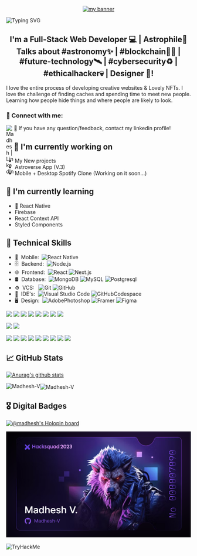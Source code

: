 <p align="center">
  <a href="https://github.com/Madhesh-V" target="_blank" rel="noreferrer"><img src="https://blogger.googleusercontent.com/img/b/R29vZ2xl/AVvXsEiLL5fpiYMihObJ0KCN0EMF53tjT3mLQR230Pzf6MFC8CL0ina4qBQsulHAr7DHzc6N0syaEAh3B3QTN334GL_58bangfgvS1mp5pd7Me6XNEN3IbnEmwphbSIwpQ6G1r_Gk5PqQ5yLOB_fgjsUR4NvEEOCqSPMVtm7_9AoCuelNsdD0QynELjfttvA/s1640/Picsart_22-11-04_17-37-07-620.jpg" alt="my banner"></a>
</p>

![Typing SVG](https://readme-typing-svg.herokuapp.com/?lines=Hi,+I'm+Madhesh+Velu)

<h2 align="center">
I'm a Full-Stack Web Developer 💻 | Astrophile🌌 Talks about #astronomy✨ | #blockchain👨‍💻 | #future-technology🛰 | #cybersecurity♻️ | #ethicalhacker💀 | Designer 🎨!
</h2> 

I love the entire process of developing creative websites & Lovely NFTs. I love the challenge of finding caches and spending time to meet new people. Learning how people hide things and where people are likely to look.

### 🤝 Connect with me:

💬 If you have any question/feedback, contact my linkedin profile!
<a href="https://www.linkedin.com/in/madhesh-v/"><img align="left" src="https://raw.githubusercontent.com/yushi1007/yushi1007/main/images/linkedin.svg" alt="Madhesh | LinkedIn" width="21px"/></a>
 </br>

## 🔭 I'm currently working on

- My New projects
- Astroverse App (V.3)
- Mobile + Desktop Spotify Clone (Working on it soon...)

## 🌱 I'm currently learning

- 📱 React Native
- Firebase
- React Context API
- Styled Components  

## 💼 Technical Skills

- 📱 &nbsp;Mobile:&nbsp;
  ![React Native](https://img.shields.io/badge/-React%20Native-0A1A2F?style=flat&logo=React&logoColor=00d8fd)
- 🗄 &nbsp;Backend:&nbsp;
  ![Node.js](https://img.shields.io/badge/-Node.js-0A1A2F?style=flat&logo=node.js)
- 🌐 &nbsp;Frontend:&nbsp;
  ![React](https://img.shields.io/badge/-React-0A1A2F?style=flat&logo=react)
  ![Next.js](https://img.shields.io/badge/-Next.js-0A1A2F?style=flat&logo=next.js)
- 🛢 &nbsp;Database:&nbsp;
  ![MongoDB](https://img.shields.io/badge/-MongoDB-0A1A2F?style=flat&logo=mongodb)
  ![MySQL](https://img.shields.io/badge/-MySQL-0A1A2F?style=flat&logo=mysql&logoColor=00d8fd)
  ![Postgresql](https://img.shields.io/badge/-Postgresql-0A1A2F?style=flat&logo=postgresql)
- ⚙️ &nbsp;VCS: &nbsp;
  ![Git](https://img.shields.io/badge/-Git-0A1A2F?style=flat&logo=git)
  ![GitHub](https://img.shields.io/badge/-GitHub-0A1A2F?style=flat&logo=github)
- 🔧 &nbsp;IDE's:&nbsp;
  ![Visual Studio Code](https://img.shields.io/badge/-Visual%20Studio%20Code-0A1A2F?style=flat&logo=visual-studio-code&logoColor=007ACC)
  ![GitHubCodespace](https://img.shields.io/badge/-GitHubCodespace-0A1A2F?style=flat&logo=GitHub)
- 🖥 &nbsp;Design:&nbsp;
  ![AdobePhotoshop](https://img.shields.io/badge/-AdobePhotoshop-0A1A2F?style=flat&logo=Adobe-Photoshop)
  ![Framer](https://img.shields.io/badge/-Framer-0A1A2F?style=flat&logo=framer)
  ![Figma](https://img.shields.io/badge/-Figma-0A1A2F?style=flat&logo=figma)



![](https://img.shields.io/badge/Code-Python-informational?style=flat&logo=Python&color=6495ED)
![](https://img.shields.io/badge/Code-JavaScript-informational?style=flat&logo=JavaScript&color=F7DF1E)
![](https://img.shields.io/badge/Code-Node.js-informational?style=flat&logo=Node.js&color=3C873A)
![](https://img.shields.io/badge/Code-Redux-informational?style=flat&logo=Redux&color=764ABC)
![](https://img.shields.io/badge/Code-HTML5-informational?style=flat&logo=HTML5&color=E34F26)
![](https://img.shields.io/badge/Code-MySQL-informational?style=flat&logo=MySQL&color=336791)
![](https://img.shields.io/badge/Code-SQLite-informational?style=flat&logo=SQLite&color=003B57)
![](https://img.shields.io/badge/Code-Solidity-informational?style=flat&logo=solidity&color=777B7E)

![](https://img.shields.io/badge/Style-Bootstrap-informational?style=flat&logo=Bootstrap&color=7952B3)
![](https://img.shields.io/badge/Style-CSS3-informational?style=flat&logo=CSS3&color=1572B6)

![](https://img.shields.io/badge/Tools-Figma-informational?style=flat&logo=Figma&color=F24E1E)
![](https://img.shields.io/badge/Tools-NPM-informational?style=flat&logo=NPM&color=CB3837)
![](https://img.shields.io/badge/Tools-Heroku-informational?style=flat&logo=Heroku&color=430098)
![](https://img.shields.io/badge/Tools-Netlify-informational?style=flat&logo=netlify&color=00C7B7)
![](https://img.shields.io/badge/Tools-Git-informational?style=flat&logo=Git&color=F05032)
![](https://img.shields.io/badge/Tools-Gitpod-informational?style=flat&logo=Gitpod&color=FF4717)
![](https://img.shields.io/badge/Tools-GitHub-informational?style=flat&logo=GitHub&color=181717)
![](https://img.shields.io/badge/Tools-Linux-informational?style=flat&logo=Linux&color=FFFF00)
![](https://img.shields.io/badge/Tools-Apple-informational?style=flat&logo=Apple&color=808080)


## 📈 GitHub Stats 

[![Anurag's github stats](https://github-readme-stats.vercel.app/api?username=Madhesh-V)](https://github.com/Madhesh-V)

</table>

<p><img align="left" src="https://github-readme-stats.vercel.app/api/top-langs?username=Madhesh-V&show_icons=true&locale=en&layout=compact&theme=tokyonight" alt="Madhesh-V" /></p>

<p><img align="center" src="https://github-readme-streak-stats.herokuapp.com/?user=Madhesh-V&&theme=tokyonight" alt="Madhesh-V" /></p>

## 🎖️ Digital Badges 

[![@madhesh's Holopin board](https://holopin.me/madhesh)](https://holopin.io/@madhesh)
<p><a href="https://github.com/Madhesh-V" target="_blank" rel="noreferrer"><img src="https://raw.githubusercontent.com/Madhesh-V/Madhesh-V/main/assects/HackSquad2023.png" alt="my banner"></a>
</p>
  <div align="top"> 
    <img src="https://tryhackme-badges.s3.amazonaws.com/madheshv2020.png" alt="TryHackMe"> 
  </div> 
</br>
